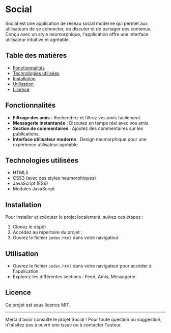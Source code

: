 # Social

Social est une application de réseau social moderne qui permet aux utilisateurs de se connecter, de discuter et de partager des contenus. Conçu avec un style neumorphique, l'application offre une interface utilisateur intuitive et agréable.

## Table des matières

- [Fonctionnalités](#fonctionnalités)
- [Technologies utilisées](#technologies-utilisées)
- [Installation](#installation)
- [Utilisation](#utilisation)
- [Licence](#licence)

## Fonctionnalités

- **Filtrage des amis** : Recherchez et filtrez vos amis facilement.
- **Messagerie instantanée** : Discutez en temps réel avec vos amis.
- **Section de commentaires** : Ajoutez des commentaires sur les publications.
- **Interface utilisateur moderne** : Design neumorphique pour une expérience utilisateur agréable.

## Technologies utilisées

- HTML5
- CSS3 (avec des styles neumorphiques)
- JavaScript (ES6)
- Modules JavaScript

## Installation

Pour installer et exécuter le projet localement, suivez ces étapes :

1. Clonez le dépôt
2. Accédez au répertoire du projet :
3. Ouvrez le fichier `index.html` dans votre navigateur.

## Utilisation

- Ouvrez le fichier `index.html` dans votre navigateur pour accéder à l'application.
- Explorez les différentes sections : Feed, Amis, Messagerie.


## Licence

Ce projet est sous licence MIT. 

---

Merci d'avoir consulté le projet Social ! Pour toute question ou suggestion, n'hésitez pas à ouvrir une issue ou à contacter l'auteur.
